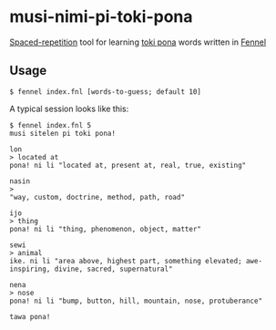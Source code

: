 musi-nimi-pi-toki-pona
===

[Spaced-repetition](https://en.wikipedia.org/wiki/Spaced_repetition) tool for learning [toki pona](https://en.wikipedia.org/wiki/Toki_Pona) words written in [Fennel](https://fennel-lang.org/)

Usage
---

```
$ fennel index.fnl [words-to-guess; default 10]
```

A typical session looks like this:

```
$ fennel index.fnl 5
musi sitelen pi toki pona!

lon
> located at
pona! ni li "located at, present at, real, true, existing"

nasin
>
"way, custom, doctrine, method, path, road"

ijo
> thing
pona! ni li "thing, phenomenon, object, matter"

sewi
> animal
ike. ni li "area above, highest part, something elevated; awe-inspiring, divine, sacred, supernatural"

nena
> nose
pona! ni li "bump, button, hill, mountain, nose, protuberance"

tawa pona!
```
